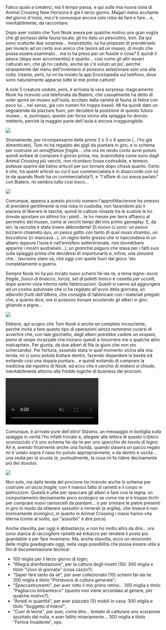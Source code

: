 <!--t Nuove scoperte ed incontri pericolosi su New Horizons! (Giorno 3) t-->
<!--d Fatico quasi a crederci, ma il tempo passa, e qui sulla mia nuova isola di Animal Crossing New Horizons è già il terzo giorno. Magari meno d-->
<!--tag Random tag-->

Fatico quasi a crederci, ma il tempo passa, e qui sulla mia nuova isola di Animal Crossing New Horizons è già il terzo giorno. Magari meno eccitante del giorno d'inizio, ma c'è comunque ancora solo roba da fare e fare... e, inevitabilmente, da raccontare.

Dopo aver notato che Tom Nook aveva per qualche motivo una gran voglia che gli portassi della fauna locale, gli ho dato un pesciolino, boh. Da qui sono scaturite due sorprese... Innanzitutto, lui ha proposto di prenderselo per inviarlo ad un certo suo amico che lavora ad un museo, di modo che possa essere esaminato... ma lo ha preso per un fossile o cosa? E quindi il pesce (dopo aver acconsentito) è sparito... così come gli altri esseri catturati ieri, che gli ho ceduto, anche se c'è voluto un po', perché stranamente dal menu dell'inventario si possono selezionare solo una alla volta. Intanto, però, lui mi ha inviato la app Enciclopedia sul telefono, dove sono naturalmente apparse tutte le mie prime catture!

A sole 5 creature cedute, però, è arrivata la vera sorpresa: magicamente Nook ha ricevuto una telefonata da Blatero, che casualmente ha detto di voler aprire un museo sull'isola, eccitato dalla varietà di fauna (è felice con poco lui... nel senso, già con numeri fin troppo bassi). Mi ha quindi dato un segnatenda da piazzare fuori, per decidere la posizione di questo futuro museo... e, purtroppo, questo per forza vicino alla spiaggia ho dovuto metterlo, perché la maggior parte dell'isola è ancora irraggiungibile.

![](https://stuff.octt.eu.org/content/images/20250917232309-2025091722032100-02CB906EA538A35643C1E1484C4B947D.jpg)

Stranamente, per ricompensarmi delle prime 2 o 3 o 4 specie (...l'ho già dimenticato), Tom mi ha regalato dei gigli da piantare in giro, e lo schema per costruire un _annaffiatoio fragile_... che ora mi rendo conto avrei potuto quindi evitare di comprare il giorno prima, ma, brainrottata come sono dagli Animal Crossing più vecchi, non ricordavo fosse costruibile, e temevo potesse sparire dal listino articoli per poi tornare dopo chissà quanto. Certo è che, tra questi articoli su cui il suo commercialista è in disaccordo con lui (e da quando Nook ha un commercialista?), e "l'affare di cui aveva parlato" con Blatero, mi sembra tutto così losco...

![](https://stuff.octt.eu.org/content/images/20250917232351-2025091720311600-02CB906EA538A35643C1E1484C4B947D.jpg)

Comunque, appena a questo piccolo numero l'approfittaciorone ha smesso di prendere gentilmente la mia roba in custodia, non facendomi più il piacere di liberare le tasche, quindi le catture rimaste tra le scatole le ho dovute spostare un attimo tra i piedi... le ho messe per terra affianco al perimetro del museo, come ai vecchi tempi del mio primo gameplay. E, da ieri, la raccolta è stata invero abbondante! Di nuovo ci sono: un pesce bizzarro chiamato _ayu_, un _pesce gatto_ con tanto di quel muso strambo, un _boccalone_ (ci mancava...), un _ragno_ bello grosso che si nascondeva in un albero (eppure l'isola è nell'emisfero settentrionale, non dovrebbero apparire i mostri australiani...), un _granchio paguro_ che stava per i fatti suoi sulla spiaggia prima che decidessi di importunarlo e, infine, una _zanzara_ che... lasciamo stare va, che oggi con quelle fuori dal gioco 'sto completamente a guerra.

Sempre Nook mi ha poi inviato nuovi schemi fai-da-te, a tema legno: _ascia fragile_, _fuoco di bivacco_, _torcia_, _set di paletti tronco_ e _casetta per uccelli_, dopo avermi vista intenta nelle fabbricazioni. Questi si vanno ad aggiungere ad un cosino autunnale che ci ha regalato all'avvio della giornata, un _alberello frutti dell'albero_, che consiglia di fabbricare con i materiali pregiati che, a quanto dice, ora si possono trovare scuotendo gli alberi in giro: ghiande e pigne...

![](https://stuff.octt.eu.org/content/images/20250917232238-2025091720103900-02CB906EA538A35643C1E1484C4B947D.jpg)

Ebbene, qui scopro che Tom Nook è anche un completo incosciente, perché invita a fare questo tipo di operazioni senza nemmeno curarsi di avvertire che, con tale giochetto, dagli alberi potrebbe cadere un _vespaio_, pieno di vespe incazzate che iniziano quindi a rincorrere me o qualche altro malcapitato. Per giunta, da due alberi di fila (e giuro che non sto scherzando). Per fortuna, essendo stata in quel momento vicina alla mia tenda, mi ci sono potuta buttare dentro, facendo disperdere le bestie ed evitando così una doppia puntura... e quindi evitando di comprare la medicina dal nipotino di Nook; ed ecco che il cerchio di mistero si chiude, inevitabilmente attorno alle fredde logiche di business dei procioni.

<video src="https://stuff.octt.eu.org/content/videos/2025091723342001-02CB906EA538A35643C1E1484C4B947D.mp4" autoplay muted loop controls></video>

Comunque, è arrivato pure dell'altro! Stasera, un messaggio in bottiglia sulla spiaggia in verità l'ho infatti trovato e, allegato alla lettera di questo criptico sconosciuto c'è uno schema fai-da-te per uno _specchio da tavolo di legno_. Ah e, avendo finalmente anche una fionda, quando stasera un pacco regalo mi è volato sopra il naso ho potuto appropriarmene, e da dentro è uscita... una sedia per la scuola (e, puntualmente, la cosa mi fa ridere decisamente più del dovuto).

![](https://stuff.octt.eu.org/content/images/20250917232209-2025091722184600-02CB906EA538A35643C1E1484C4B947D.jpg)

Non solo, ma dalla tenda del procione ho ricevuto anche lo schema per costruire un'_ascia fragile_, con il manico fatto di rametti e il corpo in pietruzzoni. Questa è utile per spaccare gli alberi e fare così la legna, un comportamento decisamente poco ecologico se come me si è troppo tirchi per comprare nuovi ramoscelli da piantare... o per sminare le pietre presenti in giro in modo da ottenere sassolini e minerali (e argilla), che invece è non ironicamente ecologico, in quanto in Animal Crossing i massi hanno vita eterna (come al solito, qui "assurdo" è dire poco).

Anche stavolta, per oggi è abbastanza, e non ho molto altro da dire... ora sono stanca di raccogliere rametti ed erbacce per rendere il posto più guardabile e per fare inventario. Ma, anche stavolta, ecco un resoconto delle miglia guadagnate oggi, nella vaga possibilità che possa essere utile a fini di documentazione tecnica!

+ 100 miglia per il terzo giorno di login;
+ "Allegra disinfestazione", per la cattura degli insetti (10): 300 miglia e titolo "Uovo di giornata" (cosa cazzo?);
+ "Saper fare tanto da sé", per aver collezionato (10) schemi fai-da-te: 300 miglia e titolo "Portavoce di cultura generale";
+ "Spaccastrumenti", per aver rotto il mio primo retino... 300 miglia e titolo "Pagliaccio birbantesco" (questo non viene accordato al genere, per qualche motivo?);
+ "Arredi in quantità", per aver piazzato (5) mobili in casa: 300 miglia e titolo "Soggetto d'interni";
+ "Cuor di leone", per aver, come dire... tentato di catturare uno scorpione spuntato dal nulla, e aver fallito miseramente... 300 miglia e titolo "Fenice invadente", ops.